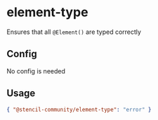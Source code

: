 # element-type

Ensures that all `@Element()` are typed correctly

## Config

No config is needed

## Usage

```json
{ "@stencil-community/element-type": "error" }
```
